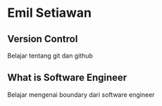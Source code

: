 # Emil Setiawan
## Version Control
Belajar tentang git dan github

## What is Software Engineer
Belajar mengenai boundary dari software engineer